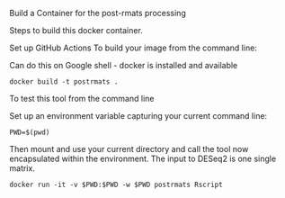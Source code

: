 
Build a Container for the post-rmats processing

Steps to build this docker container.

Set up GitHub Actions
To build your image from the command line:

Can do this on Google shell - docker is installed and available
```
docker build -t postrmats .
```

To test this tool from the command line

Set up an environment variable capturing your current command line:

```
PWD=$(pwd)
```

Then mount and use your current directory and call the tool now encapsulated within the environment. The input to DESeq2 is one single matrix.

```
docker run -it -v $PWD:$PWD -w $PWD postrmats Rscript
```
